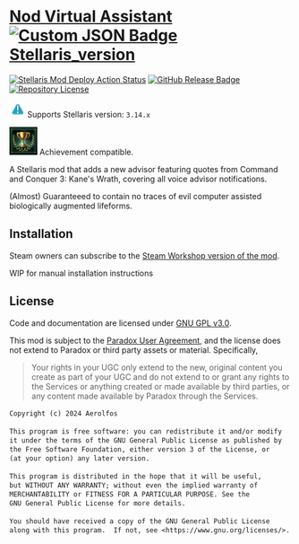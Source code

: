# [Nod Virtual Assistant](https://steamcommunity.com/sharedfiles/filedetails/?id=1535597838)   [![Custom JSON Badge Stellaris_version](https://img.shields.io/badge/dynamic/json?url=https://raw.githubusercontent.com/Aerolfos/nod_voice_advisor/refs/heads/main/.github/supported_stellaris_version.json&query=%24.supported_stellaris_version&style=plastic&label=Stellaris%20version&labelColor=3b434b&logo=data%3Aimage%2Fpng%3Bbase64%2CiVBORw0KGgoAAAANSUhEUgAAABAAAAAQCAYAAAAf8%2F9hAAAAAXNSR0IArs4c6QAAAARnQU1BAACxjwv8YQUAAAAJcEhZcwAADsMAAA7DAcdvqGQAAAEiSURBVDhPpdNNK0RRHMfxGZOnhYesKa9AsVBT9haysPESvArlfXgDytaaYoOalUhZEEnJRjYYruv7vd0z7p17bk351adbp%2F%2F5n4c500zTtPGfxBrMYgVtLDhALnCOEzw60IsNcqPYRgd1ucQOxpDNC5PnsI9BcwDnZA2WcI9Bk%2BTfZ6wNcYoNfOAB7%2FhCXbwwa7wH56y7gxb8juAYXdTF1U8R7qDlDhKYb8xgGF0H%2BvID6ydgrUkcCLFgF3sITYv5xB0OERqUfsZgHK%2FozxPCcXuKOwhxdS%2FLFb1Qj%2BOKjrvLUmINLPLlLeIFm7jGKiqJNWiig1vY6ApHuEHl3ZfOk%2FP%2FMYkpnGEZsbpMbAeu8oYtzMOHNo14Yl0L2qjc%2FJ%2B08QsSm7YScC%2B%2FWAAAAABJRU5ErkJggg%3D%3D)](https://steamcommunity.com/sharedfiles/filedetails/?id=1535597838)
[![Stellaris Mod Deploy Action Status](https://github.com/aerolfos/nod_voice_advisor/actions/workflows/deployStellarisMod.yml/badge.svg)](https://github.com/aerolfos/nod_voice_advisor/actions/workflows/deployStellarisMod.yml)
[![GitHub Release Badge](https://img.shields.io/github/v/release/aerolfos/nod_voice_advisor?logo=github&style=flat)](https://github.com/Aerolfos/nod_voice_advisor/releases/latest)
[![Repository License](https://img.shields.io/github/license/aerolfos/nod_voice_advisor?style=flat&color=brightgreen)](LICENSE)
<!---[![Discord](https://img.shields.io/discord/739835273969664050?style=flat&label=Discord&logo=discord&logoColor=white&color=7289DA)](https://discord.com/invite/xUrG9wh)--->

![Blue Triangle](https://raw.githubusercontent.com/Aerolfos/stellaris_mod_deploy_action/main/assets/blue_caution_triangle.png) Supports Stellaris version: `3.14.x`

![Achievement Icon](https://raw.githubusercontent.com/Aerolfos/stellaris_mod_deploy_action/main/assets/victorious_small.png) Achievement compatible.

A Stellaris mod that adds a new advisor featuring quotes from Command and Conquer 3: Kane's Wrath, covering all voice advisor notifications.

(Almost) Guaranteeed to contain no traces of evil computer assisted biologically augmented lifeforms.

## Installation
Steam owners can subscribe to the [Steam Workshop version of the mod](https://steamcommunity.com/sharedfiles/filedetails/?id=1535597838).

WIP for manual installation instructions

## License
Code and documentation are licensed under [GNU GPL v3.0](LICENSE). 

This mod is subject to the [Paradox User Agreement](https://legal.paradoxplaza.com/eula), and the license does not extend to Paradox or third party assets or material. Specifically,

> Your rights in your UGC only extend to the new, original content you create as part of your UGC and do not extend to or grant any rights to the Services or anything created or made available by third parties, or any content made available by Paradox through the Services.

    Copyright (c) 2024 Aerolfos

    This program is free software: you can redistribute it and/or modify
    it under the terms of the GNU General Public License as published by
    the Free Software Foundation, either version 3 of the License, or
    (at your option) any later version.

    This program is distributed in the hope that it will be useful,
    but WITHOUT ANY WARRANTY; without even the implied warranty of
    MERCHANTABILITY or FITNESS FOR A PARTICULAR PURPOSE. See the
    GNU General Public License for more details.

    You should have received a copy of the GNU General Public License
    along with this program.  If not, see <https://www.gnu.org/licenses/>.
